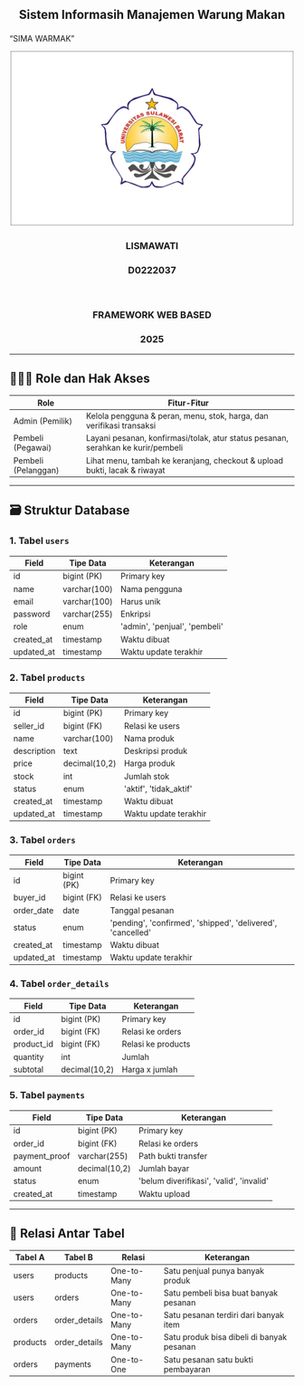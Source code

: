 ## <p align="center" style="margin-top: 0;">Sistem Informasih Manajemen Warung Makan
“SIMA WARMAK”
</p>

<p align="center">
  <img src="https://raw.githubusercontent.com/Immayaa/Final_FWB/main/Logo-Universitas-Sulawesi-Barat.webp" width="500"/>
</p>

### <p align="center">LISMAWATI</p>

### <p align="center">D0222037</p></br>

### <p align="center">FRAMEWORK WEB BASED</p>

### <p align="center">2025</p>
---

## 🧑‍🤝‍🧑 Role dan Hak Akses

| Role              | Fitur-Fitur                                                                      |
|-------------------|-----------------------------------------------------------------------------------|
| Admin (Pemilik)   | Kelola pengguna & peran, menu, stok, harga, dan verifikasi transaksi             |
| Pembeli (Pegawai) | Layani pesanan, konfirmasi/tolak, atur status pesanan, serahkan ke kurir/pembeli |
| Pembeli (Pelanggan)| Lihat menu, tambah ke keranjang, checkout & upload bukti, lacak & riwayat       |

---

## 🗃️ Struktur Database

### 1. Tabel `users`

| Field      | Tipe Data      | Keterangan                |
|------------|----------------|---------------------------|
| id         | bigint (PK)    | Primary key               |
| name       | varchar(100)   | Nama pengguna             |
| email      | varchar(100)   | Harus unik                |
| password   | varchar(255)   | Enkripsi                  |
| role       | enum           | 'admin', 'penjual', 'pembeli' |
| created_at | timestamp      | Waktu dibuat              |
| updated_at | timestamp      | Waktu update terakhir     |

### 2. Tabel `products`

| Field       | Tipe Data      | Keterangan               |
|-------------|----------------|--------------------------|
| id          | bigint (PK)    | Primary key              |
| seller_id   | bigint (FK)    | Relasi ke users          |
| name        | varchar(100)   | Nama produk              |
| description | text           | Deskripsi produk         |
| price       | decimal(10,2)  | Harga produk             |
| stock       | int            | Jumlah stok              |
| status      | enum           | 'aktif', 'tidak_aktif'   |
| created_at  | timestamp      | Waktu dibuat             |
| updated_at  | timestamp      | Waktu update terakhir    |

### 3. Tabel `orders`

| Field       | Tipe Data      | Keterangan                          |
|-------------|----------------|-----------------------------------|
| id          | bigint (PK)    | Primary key                       |
| buyer_id    | bigint (FK)    | Relasi ke users                   |
| order_date  | date           | Tanggal pesanan                  |
| status      | enum           | 'pending', 'confirmed', 'shipped', 'delivered', 'cancelled' |
| created_at  | timestamp      | Waktu dibuat                     |
| updated_at  | timestamp      | Waktu update terakhir            |

### 4. Tabel `order_details`

| Field       | Tipe Data      | Keterangan                   |
|-------------|----------------|------------------------------|
| id          | bigint (PK)    | Primary key                  |
| order_id    | bigint (FK)    | Relasi ke orders             |
| product_id  | bigint (FK)    | Relasi ke products           |
| quantity    | int            | Jumlah                      |
| subtotal    | decimal(10,2)  | Harga x jumlah               |

### 5. Tabel `payments`

| Field          | Tipe Data      | Keterangan                           |
|----------------|----------------|------------------------------------|
| id             | bigint (PK)    | Primary key                        |
| order_id       | bigint (FK)    | Relasi ke orders                   |
| payment_proof  | varchar(255)   | Path bukti transfer                |
| amount         | decimal(10,2)  | Jumlah bayar                      |
| status         | enum           | 'belum diverifikasi', 'valid', 'invalid' |
| created_at     | timestamp      | Waktu upload                      |

---

## 🔗 Relasi Antar Tabel

| Tabel A  | Tabel B       | Relasi        | Keterangan                        |
|----------|---------------|---------------|---------------------------------|
| users    | products      | One-to-Many   | Satu penjual punya banyak produk|
| users    | orders        | One-to-Many   | Satu pembeli bisa buat banyak pesanan |
| orders   | order_details | One-to-Many   | Satu pesanan terdiri dari banyak item  |
| products | order_details | One-to-Many   | Satu produk bisa dibeli di banyak pesanan |
| orders   | payments      | One-to-One    | Satu pesanan satu bukti pembayaran |

```
